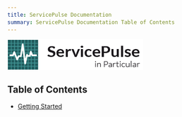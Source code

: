 ```yaml
---
title: ServicePulse Documentation
summary: ServicePulse Documentation Table of Contents
---
```


![ServicePulse](../logo-sp.png)

<a name="sp-toc"></a>
## Table of Contents ##

- [Getting Started](#getting-started)
